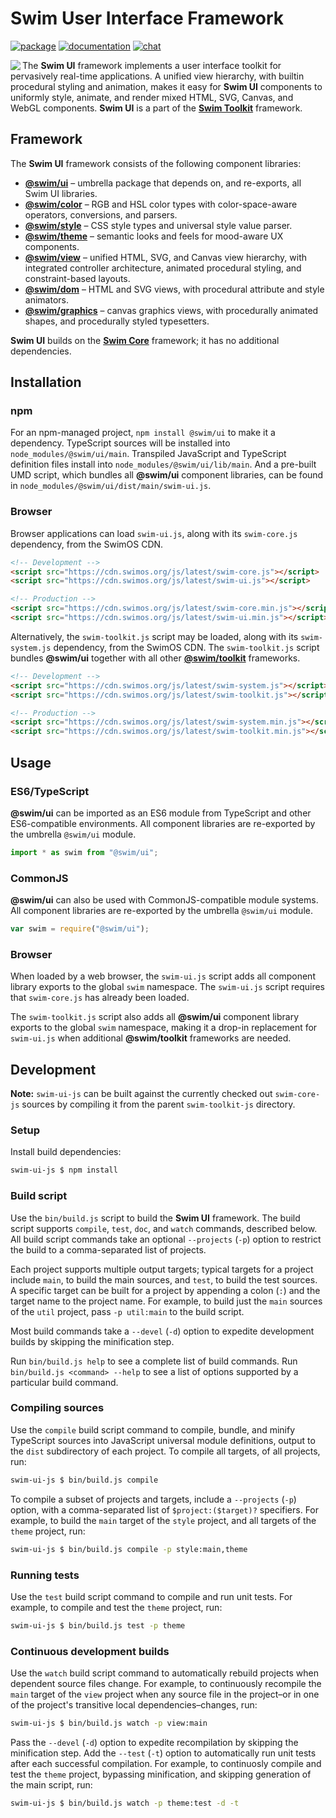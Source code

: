 # Swim User Interface Framework

[![package](https://img.shields.io/npm/v/@swim/ui.svg)](https://www.npmjs.com/package/@swim/ui)
[![documentation](https://img.shields.io/badge/doc-TypeDoc-blue.svg)](https://docs.swimos.org/js/latest/modules/_swim_ui.html)
[![chat](https://img.shields.io/badge/chat-Gitter-green.svg)](https://gitter.im/swimos/community)

<a href="https://www.swimos.org"><img src="https://docs.swimos.org/readme/marlin-blue.svg" align="left"></a>

The **Swim UI** framework implements a user interface toolkit for pervasively
real-time applications.  A unified view hierarchy, with builtin procedural
styling and animation, makes it easy for **Swim UI** components to uniformly
style, animate, and render mixed HTML, SVG, Canvas, and WebGL components.
**Swim UI** is a part of the
[**Swim Toolkit**](https://github.com/swimos/swim/tree/master/swim-toolkit-js/@swim/toolkit) framework.

## Framework

The **Swim UI** framework consists of the following component libraries:

- [**@swim/ui**](@swim/ui) –
  umbrella package that depends on, and re-exports, all Swim UI libraries.
- [**@swim/color**](@swim/color) –
  RGB and HSL color types with color-space-aware operators, conversions,
  and parsers.
- [**@swim/style**](@swim/style) –
  CSS style types and universal style value parser.
- [**@swim/theme**](@swim/theme) –
  semantic looks and feels for mood-aware UX components.
- [**@swim/view**](@swim/view) –
  unified HTML, SVG, and Canvas view hierarchy, with integrated controller
  architecture, animated procedural styling, and constraint-based layouts.
- [**@swim/dom**](@swim/dom) –
  HTML and SVG views, with procedural attribute and style animators.
- [**@swim/graphics**](@swim/graphics) –
  canvas graphics views, with procedurally animated shapes, and procedurally
  styled typesetters.

**Swim UI** builds on the [**Swim Core**](https://github.com/swimos/swim/tree/master/swim-system-js/swim-core-js)
framework; it has no additional dependencies.

## Installation

### npm

For an npm-managed project, `npm install @swim/ui` to make it a dependency.
TypeScript sources will be installed into `node_modules/@swim/ui/main`.
Transpiled JavaScript and TypeScript definition files install into
`node_modules/@swim/ui/lib/main`.  And a pre-built UMD script, which
bundles all **@swim/ui** component libraries, can be found in
`node_modules/@swim/ui/dist/main/swim-ui.js`.

### Browser

Browser applications can load `swim-ui.js`, along with its `swim-core.js`
dependency, from the SwimOS CDN.

```html
<!-- Development -->
<script src="https://cdn.swimos.org/js/latest/swim-core.js"></script>
<script src="https://cdn.swimos.org/js/latest/swim-ui.js"></script>

<!-- Production -->
<script src="https://cdn.swimos.org/js/latest/swim-core.min.js"></script>
<script src="https://cdn.swimos.org/js/latest/swim-ui.min.js"></script>
```

Alternatively, the `swim-toolkit.js` script may be loaded, along with its
`swim-system.js` dependency, from the SwimOS CDN.  The `swim-toolkit.js`
script bundles **@swim/ui** together with all other
[**@swim/toolkit**](https://github.com/swimos/swim/tree/master/swim-toolkit-js/@swim/toolkit)
frameworks.

```html
<!-- Development -->
<script src="https://cdn.swimos.org/js/latest/swim-system.js"></script>
<script src="https://cdn.swimos.org/js/latest/swim-toolkit.js"></script>

<!-- Production -->
<script src="https://cdn.swimos.org/js/latest/swim-system.min.js"></script>
<script src="https://cdn.swimos.org/js/latest/swim-toolkit.min.js"></script>
```

## Usage

### ES6/TypeScript

**@swim/ui** can be imported as an ES6 module from TypeScript and other
ES6-compatible environments.  All component libraries are re-exported by
the umbrella `@swim/ui` module.

```typescript
import * as swim from "@swim/ui";
```

### CommonJS

**@swim/ui** can also be used with CommonJS-compatible module systems.
All component libraries are re-exported by the umbrella `@swim/ui` module.

```javascript
var swim = require("@swim/ui");
```

### Browser

When loaded by a web browser, the `swim-ui.js` script adds all component
library exports to the global `swim` namespace.  The `swim-ui.js` script
requires that `swim-core.js` has already been loaded.

The `swim-toolkit.js` script also adds all **@swim/ui** component library
exports to the global `swim` namespace, making it a drop-in replacement
for `swim-ui.js` when additional **@swim/toolkit** frameworks are needed.

## Development

**Note:**
`swim-ui-js` can be built against the currently checked out `swim-core-js`
sources by compiling it from the parent `swim-toolkit-js` directory.

### Setup

Install build dependencies:

```sh
swim-ui-js $ npm install
```

### Build script

Use the `bin/build.js` script to build the **Swim UI** framework.  The build
script supports `compile`, `test`, `doc`, and `watch` commands, described below.
All build script commands take an optional `--projects` (`-p`) option to
restrict the build to a comma-separated list of projects.

Each project supports multiple output targets; typical targets for a project
include `main`, to build the main sources, and `test`, to build the test
sources.  A specific target can be built for a project by appending a colon
(`:`) and the target name to the project name.  For example, to build just the
`main` sources of the `util` project, pass `-p util:main` to the build script.

Most build commands take a `--devel` (`-d`) option to expedite development
builds by skipping the minification step.

Run `bin/build.js help` to see a complete list of build commands.  Run
`bin/build.js <command> --help` to see a list of options supported by a
particular build command.

### Compiling sources

Use the `compile` build script command to compile, bundle, and minify
TypeScript sources into JavaScript universal module definitions, output
to the `dist` subdirectory of each project.  To compile all targets,
of all projects, run:

```sh
swim-ui-js $ bin/build.js compile
```

To compile a subset of projects and targets, include a `--projects` (`-p`)
option, with a comma-separated list of `$project:($target)?` specifiers.
For example, to build the `main` target of the `style` project, and all
targets of the `theme` project, run:

```sh
swim-ui-js $ bin/build.js compile -p style:main,theme
```

### Running tests

Use the `test` build script command to compile and run unit tests.
For example, to compile and test the `theme` project, run:

```sh
swim-ui-js $ bin/build.js test -p theme
```

### Continuous development builds

Use the `watch` build script command to automatically rebuild projects when
dependent source files change.  For example, to continuously recompile the
`main` target of the `view` project when any source file in the project–or
in one of the project's transitive local dependencies–changes, run:

```sh
swim-ui-js $ bin/build.js watch -p view:main
```

Pass the `--devel` (`-d`) option to expedite recompilation by skipping the
minification step.  Add the `--test` (`-t`) option to automatically run unit
tests after each successful compilation.  For example, to continuosly compile
and test the `theme` project, bypassing minification, and skipping generation
of the main script, run:

```sh
swim-ui-js $ bin/build.js watch -p theme:test -d -t
```
